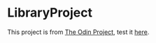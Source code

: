 # LibraryProject

This project is from [The Odin Project](https://www.theodinproject.com ), test it [here](https://hugocote.github.io/LibraryProject/).
